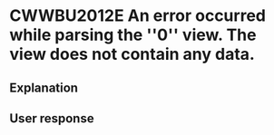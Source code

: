 # CWWBU2012E An error occurred while parsing the ''0'' view. The view does not contain any data.

## Explanation

## User response